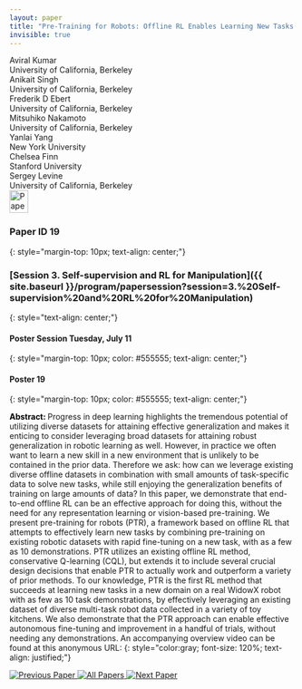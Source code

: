 ```yaml
---
layout: paper
title: "Pre-Training for Robots: Offline RL Enables Learning New Tasks in a Handful of Trials"
invisible: true
---
```

<div class="paper-authors">
<div class="paper-author-box">
    <div class="paper-author-name">Aviral Kumar</div>
    <div class="paper-author-uni">University of California, Berkeley</div>
</div>
<div class="paper-author-box">
    <div class="paper-author-name">Anikait Singh</div>
    <div class="paper-author-uni">University of California, Berkeley</div>
</div>
<div class="paper-author-box">
    <div class="paper-author-name">Frederik D Ebert</div>
    <div class="paper-author-uni">University of California, Berkeley</div>
</div>
<div class="paper-author-box">
    <div class="paper-author-name">Mitsuhiko Nakamoto</div>
    <div class="paper-author-uni">University of California, Berkeley</div>
</div>
<div class="paper-author-box">
    <div class="paper-author-name">Yanlai Yang</div>
    <div class="paper-author-uni">New York University</div>
</div>
<div class="paper-author-box">
    <div class="paper-author-name">Chelsea Finn</div>
    <div class="paper-author-uni">Stanford University</div>
</div>
<div class="paper-author-box">
    <div class="paper-author-name">Sergey Levine</div>
    <div class="paper-author-uni">University of California, Berkeley</div>
</div>

</div><div class="paper-pdf">
<div> <a href="http://www.roboticsproceedings.org/rss19/p019.pdf"><img src="{{ site.baseurl }}/images/paper_link.png" alt="Paper Website" width = "33"  height = "40"/></a> </div>
</div>

### Paper ID 19
{: style="margin-top: 10px; text-align: center;"}

### [Session 3. Self-supervision and RL for Manipulation]({{ site.baseurl }}/program/papersession?session=3.%20Self-supervision%20and%20RL%20for%20Manipulation)
{: style="text-align: center;"}

#### Poster Session Tuesday, July 11
{: style="margin-top: 10px; color: #555555; text-align: center;"}

#### Poster 19
{: style="margin-top: 10px; color: #555555; text-align: center;"}

<b style="color: black;">Abstract: </b>Progress in deep learning highlights the tremendous potential of utilizing diverse datasets for attaining effective generalization and makes it enticing to consider leveraging broad datasets for attaining robust generalization in robotic learning as well. However, in practice we often want to learn a new skill in a new environment that is unlikely to be contained in the prior data. Therefore we ask: how can we leverage existing diverse offline datasets in combination with small amounts of task-specific data to solve new tasks, while still enjoying the generalization benefits of training on large amounts of data? In this paper, we demonstrate that end-to-end offline RL can be an effective approach for doing this, without the need for any representation learning or vision-based pre-training. We present pre-training for robots (PTR), a framework based on offline RL that attempts to effectively learn new tasks by combining pre-training on existing robotic datasets with rapid fine-tuning on a new task, with as a few as 10 demonstrations. PTR utilizes an existing offline RL method, conservative Q-learning (CQL), but extends it to include several crucial design decisions that enable PTR to actually work and outperform a variety of prior methods. To our knowledge, PTR is the first RL method that succeeds at learning new tasks in a new domain on a real WidowX robot with as few as 10 task demonstrations, by effectively leveraging an existing dataset of diverse multi-task robot data collected in a variety of toy kitchens. We also demonstrate that the PTR approach can enable effective autonomous fine-tuning and improvement in a handful of trials, without needing any demonstrations. An accompanying overview video can be found at this anonymous URL: 
{: style="color:gray; font-size: 120%; text-align: justified;"}


<div class="paper-menu">
<a href="{{ site.baseurl }}/program/papers/018/"> <img src="{{ site.baseurl }}/images/previous_paper_icon.png" alt="Previous Paper" title="Previous Paper"/> </a>
<a href="{{ site.baseurl }}/program/papers"><img src="{{ site.baseurl }}/images/overview_icon.png" alt="All Papers" title="All Papers"/> </a>
<a href="{{ site.baseurl }}/program/papers/020/"> <img src="{{ site.baseurl }}/images/next_paper_icon.png" alt="Next Paper" title="Next Paper"/> </a>

</div>

